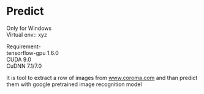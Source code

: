 # Predict
Only for Windows<br/>
Virtual env:: xyz

Requirement-<br/>
 tensorflow-gpu 1.6.0<br/>
 CUDA 9.0<br/>
 CuDNN 7.1/7.0<br/>

It is tool to extract a row of images from www.coroma.com and than predict them with google pretrained image recognition model 
